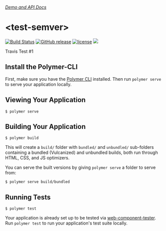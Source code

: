 _[Demo and API Docs](https://oneezy.github.io/test-semver)_

# \<test-semver\>

[![Build Status](https://travis-ci.org/oneezy/test-semver.svg?branch=master)](https://travis-ci.org/oneezy/test-semver)
[![GitHub release](https://img.shields.io/github/release/oneezy/test-semver.svg)](https://github.com/oneezy/test-semver/releases)
[![license](https://img.shields.io/github/license/oneezy/test-semver.svg)](https://github.com/oneezy/test-semver/blob/master/LICENSE)
[![](https://img.shields.io/github/issues-raw/oneezy/test-semver.svg)](https://github.com/oneezy/test-semver/issues)

Travis Test #1

## Install the Polymer-CLI

First, make sure you have the [Polymer CLI](https://www.npmjs.com/package/polymer-cli) installed. Then run `polymer serve` to serve your application locally.

## Viewing Your Application

```
$ polymer serve
```

## Building Your Application

```
$ polymer build
```

This will create a `build/` folder with `bundled/` and `unbundled/` sub-folders
containing a bundled (Vulcanized) and unbundled builds, both run through HTML,
CSS, and JS optimizers.

You can serve the built versions by giving `polymer serve` a folder to serve
from:

```
$ polymer serve build/bundled
```

## Running Tests

```
$ polymer test
```

Your application is already set up to be tested via [web-component-tester](https://github.com/Polymer/web-component-tester). Run `polymer test` to run your application's test suite locally.
